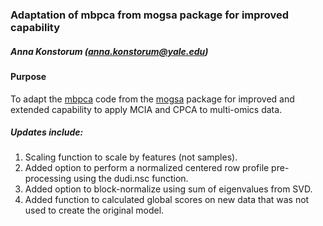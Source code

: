 ### Adaptation of mbpca from mogsa package for improved capability 
##### Anna Konstorum (anna.konstorum@yale.edu)

#### Purpose 
To adapt the [mbpca](https://github.com/mengchen18/mogsa/blob/master/R/mbpca.R) code from the [mogsa](https://github.com/mengchen18/mogsa) package for improved and extended capability to apply MCIA and CPCA to multi-omics data.

##### Updates include:
1. Scaling function to scale by features (not samples).
2. Added option to perform a normalized centered row profile pre-processing using the dudi.nsc function.
3. Added option to block-normalize using sum of eigenvalues from SVD.
4. Added function to calculated global scores on new data that was not used to create the original model.

